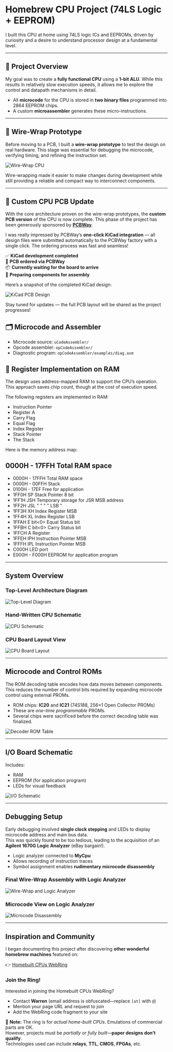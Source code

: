 # Homebrew CPU Project (74LS Logic + EEPROM)

I built this CPU at home using 74LS logic ICs and EEPROMs, driven by curiosity and a desire to understand processor design at a fundamental level.

---

## 🔧 Project Overview
My goal was to create a **fully functional CPU** using a **1-bit ALU**. While this results in relatively slow execution speeds, it allows me to explore the control and datapath mechanisms in detail.

- All **microcode** for the CPU is stored in **two binary files** programmed into 2864 EEPROM chips.
- A custom **microassembler** generates these micro-instructions.

---

## 🧵 Wire-Wrap Prototype

Before moving to a PCB, I built a **wire-wrap prototype** to test the design on real hardware. This stage was essential for debugging the microcode, verifying timing, and refining the instruction set.

![Wire-Wrap CPU](cpuPicture1.jpg)

Wire-wrapping made it easier to make changes during development while still providing a reliable and compact way to interconnect components.

---

## 🧠 Custom CPU PCB Update

With the core architecture proven on the wire-wrap prototypes, the **custom PCB version** of the CPU is now complete. This phase of the project has been generously sponsored by [**PCBWay**](https://www.pcbway.com).

I was really impressed by PCBWay’s **one-click KiCad integration** — all design files were submitted automatically to the PCBWay factory with a single click. The ordering process was fast and seamless!

✅ **KiCad development completed**  
🛒 **PCB ordered via PCBWay**  
📦 **Currently waiting for the board to arrive**  
🧰 **Preparing components for assembly**

Here’s a snapshot of the completed KiCad design:

![KiCad PCB Design](MyCPU_PCB.jpg)

Stay tuned for updates — the full PCB layout will be shared as the project progresses!

## 🗂 Microcode and Assembler

- Microcode source: `uCodeAssembler/`
- Opcode assembler: `opCodeAssembler/`
- Diagnostic program: `opCodeAssembler/examples/diag.asm`

## 🧠 Register Implementation on RAM

The design uses address-mapped RAM to support the CPU’s operation. This approach saves chip count, though at the cost of execution speed.

The following registers are implemented in RAM:
- Instruction Pointer
- Register A
- Carry Flag
- Equal Flag
- Index Register
- Stack Pointer
- The Stack

Here is the memory address map:

0000H - 17FFH Total RAM space
-----------------------------
* 0000H - 17FFH Total RAM space
* 0000H - 00FFH Stack
* 0100H - 17EF  Free for application
* 1FF0H SP      Stack Pointer 8 bit
* 1FF1H JSH     Temporary storage for JSR MSB address
* 1FF2H JSL          "       "     "   "  LSB    "
* 1FF3H XH      Index Register MSB
* 1FF4H XL      Index Register LSB
* 1FFAH E       bit<0> Equal Status bit
* 1FFBH C       bit<0> Carry Status bit
* 1FFCH A       Register
* 1FFEH IPH	    Instruction Pointer MSB
* 1FFFH IPL     Instruction Pointer MSB
* C000H         LED port
* E000H - F000H EEPROM for application program

---

## System Overview

### Top-Level Architecture Diagram  
![Top-Level Diagram](topDiagram.jpg)

### Hand-Written CPU Schematic  
![CPU Schematic](cpuSchematic.jpg)

### CPU Board Layout View  
![CPU Board Layout](cpuBoardLayout.jpg)

---

## Microcode and Control ROMs

The ROM decoding table encodes how data moves between components.  
This reduces the number of control bits required by expanding microcode control using external PROMs.

- ROM chips: **IC20** and **IC21** (74S188, 256×1 Open Collector PROMs)
- These are *one-time programmable* PROMs.
- Several chips were sacrificed before the correct decoding table was finalized.

![Decoder ROM Table](decoderRomTable.jpg)

---

## I/O Board Schematic

Includes:
- RAM
- EEPROM (for application program)
- LEDs for visual feedback

![I/O Schematic](ioSchematic.jpg)

---

## Debugging Setup

Early debugging involved **single clock stepping** and LEDs to display microcode address and main bus data.  
This was quickly found to be too tedious, leading to the acquisition of an **Agilent 1670G Logic Analyzer** (eBay bargain!).

- Logic analyzer connected to **MyCpu**
- Allows recording of instruction traces
- Symbol assignment enables **rudimentary microcode disassembly**

### Final Wire-Wrap Assembly with Logic Analyzer  
![Wire-Wrap and Logic Analyzer](cpuPicture2.jpg)

### Microcode View on Logic Analyzer  
![Microcode Disassembly](ucodeLogicAnalyzerDebug.jpg)

---

## Inspiration and Community

I began documenting this project after discovering **other wonderful homebrew machines** featured on:

👉 [Homebuilt CPUs WebRing](https://www.homebrewcpuring.org)

### Join the Ring!

Interested in joining the Homebuilt CPUs WebRing?

- Contact **Warren** (email address is obfuscated—replace `[at]` with `@`)
- Mention your page URL and request to join
- Add the WebRing code fragment to your site

📌 **Note:** The ring is for *actual home-built CPUs*. Emulations of commercial parts are OK.  
However, projects must be *partially or fully built*—**paper designs don’t qualify**.  
Technologies used can include **relays**, **TTL**, **CMOS**, **FPGAs**, etc.